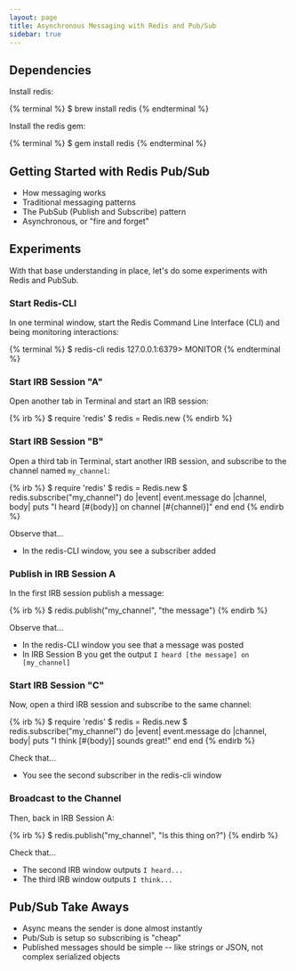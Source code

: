 ```yaml
---
layout: page
title: Asynchronous Messaging with Redis and Pub/Sub
sidebar: true
---
```


## Dependencies

Install redis:

{% terminal %}
$ brew install redis
{% endterminal %}

Install the redis gem:

{% terminal %}
$ gem install redis
{% endterminal %}

## Getting Started with Redis Pub/Sub

* How messaging works
* Traditional messaging patterns
* The PubSub (Publish and Subscribe) pattern
* Asynchronous, or "fire and forget"

## Experiments

With that base understanding in place, let's do some experiments with Redis and PubSub.

### Start Redis-CLI

In one terminal window, start the Redis Command Line Interface (CLI) and being monitoring interactions:

{% terminal %}
$ redis-cli
redis 127.0.0.1:6379> MONITOR
{% endterminal %}

### Start IRB Session "A"

Open another tab in Terminal and start an IRB session:

{% irb %}
$ require 'redis'
$ redis = Redis.new
{% endirb %}

### Start IRB Session "B"

Open a third tab in Terminal, start another IRB session, and subscribe to the channel named `my_channel`:

{% irb %}
$ require 'redis'
$ redis = Redis.new
$ redis.subscribe("my_channel") do |event|
  event.message do |channel, body|
    puts "I heard [#{body}] on channel [#{channel}]"
  end
end
{% endirb %}

Observe that...

* In the redis-CLI window, you see a subscriber added

### Publish in IRB Session A

In the first IRB session publish a message:

{% irb %}
$ redis.publish("my_channel", "the message")
{% endirb %}

Observe that...

* In the redis-CLI window you see that a message was posted
* In IRB Session B you get the output `I heard [the message] on [my_channel]`

### Start IRB Session "C"

Now, open a third IRB session and subscribe to the same channel:

{% irb %}
$ require 'redis'
$ redis = Redis.new
$ redis.subscribe("my_channel") do |event|
    event.message do |channel, body|
      puts "I think [#{body}] sounds great!"
    end
  end
{% endirb %}

Check that...

* You see the second subscriber in the redis-cli window

### Broadcast to the Channel

Then, back in IRB Session A:

{% irb %}
$ redis.publish("my_channel", "Is this thing on?")
{% endirb %}

Check that...

* The second IRB window outputs `I heard...`
* The third IRB window outputs `I think...`

## Pub/Sub Take Aways

* Async means the sender is done almost instantly
* Pub/Sub is setup so subscribing is "cheap"
* Published messages should be simple -- like strings or JSON, not complex serialized objects
